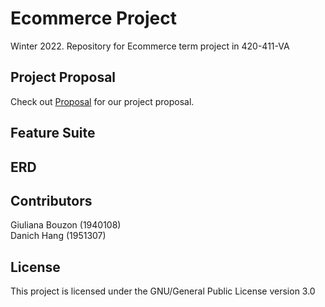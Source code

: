 # Ecommerce Project

Winter 2022. Repository for Ecommerce term project in 420-411-VA

## Project Proposal

Check out [Proposal](https://github.com/gbouzon/ecom-project/blob/main/documentation/proposal.md) for our project proposal.

## Feature Suite

## ERD

## Contributors

Giuliana Bouzon (1940108) <br>
Danich Hang (1951307)

## License

This project is licensed under the GNU/General Public License version 3.0
